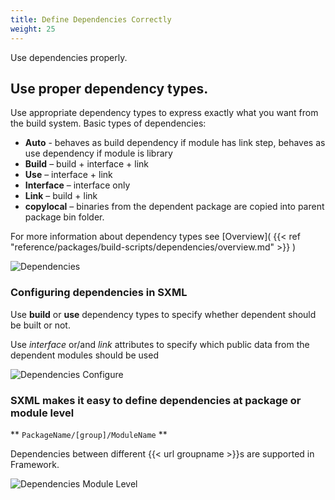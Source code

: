 ```yaml
---
title: Define Dependencies Correctly
weight: 25
---
```


Use dependencies properly.

<a name="Dependencies"></a>
## Use proper dependency types. ##

Use appropriate dependency types to express exactly what you want from the build system. Basic types of dependencies:

 - **Auto** - behaves as build dependency if module has link step, behaves as use dependency if module is library
 - **Build** – build + interface + link
 - **Use** – interface + link
 - **Interface** – interface only
 - **Link** –  build + link
 - **copylocal** –  binaries from the dependent package are copied into parent package bin folder.

For more information about dependency types see [Overview]( {{< ref "reference/packages/build-scripts/dependencies/overview.md" >}} ) 

![Dependencies]( dependencies.png )<a name="SXMLConfiguringDependencies"></a>
### Configuring dependencies in SXML ###

Use  **build**  or  **use** dependency types to specify whether dependent should be built or not.

Use  *interface*  or/and  *link* attributes to specify which public data from the dependent modules should be used

![Dependencies Configure]( dependenciesconfigure.png )<a name="SXMLModuleDependies"></a>
### SXML makes it easy to define dependencies at package or module level ###

 ** `PackageName/[group]/ModuleName` ** 

Dependencies between different {{< url groupname >}}s are supported in Framework.

![Dependencies Module Level]( dependenciesmodulelevel.png )